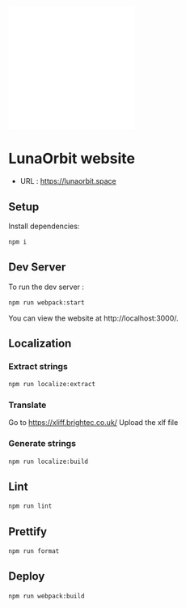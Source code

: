 <img src="./src/assets/logo.svg?raw=true" width="250" alt="LunaOrbit Logo" />

# LunaOrbit website

- URL : https://lunaorbit.space

## Setup

Install dependencies:

```bash
npm i
```

## Dev Server

To run the dev server :

```bash
npm run webpack:start
```

You can view the website at http://localhost:3000/.

## Localization

### Extract strings
```bash
npm run localize:extract
```

### Translate
Go to https://xliff.brightec.co.uk/
Upload the xlf file

### Generate strings
```bash
npm run localize:build
```

## Lint

```bash
npm run lint
```

## Prettify

```bash
npm run format
```

## Deploy

```bash
npm run webpack:build
```
